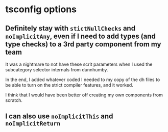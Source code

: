 # tsconfig options

## Definitely stay with `stictNullChecks` and `noImplicitAny`, even if I need to add types (and type checks) to a 3rd party component from my team

It was a nightmare to not have these scrit parameters when I used the subcategory selector internals from dunnhumby.

In the end, I added whatever coded I needed to my copy of the dh files to be able to turn on the strict compiler features, and it worked.

I think that I would have been better off creating my own components from scratch.

## I can also use `noImplicitThis` and `noImplicitReturn`

